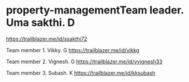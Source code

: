 # property-managementTeam leader. Uma sakthi. D
https://trailblazer.me/id/ssakthi72

Team member 1. Vikky. G
https://trailblazer.me/id/vikkg

Team member 2. Vignesh. G
https://trailblazer.me/id/vvignesh33

Team member 3. Subash. K
https://trailblazer.me/id/kksubash

